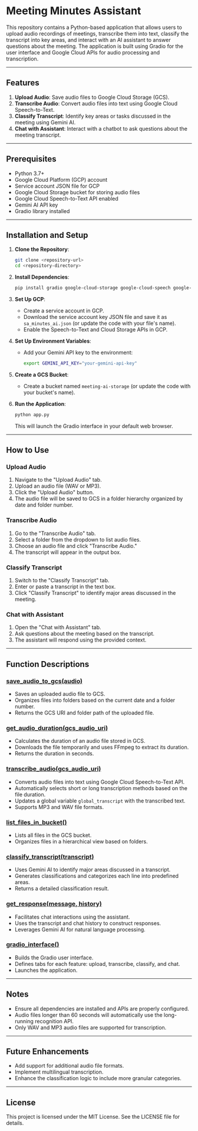 # Meeting Minutes Assistant

This repository contains a Python-based application that allows users to upload audio recordings of meetings, transcribe them into text, classify the transcript into key areas, and interact with an AI assistant to answer questions about the meeting. The application is built using Gradio for the user interface and Google Cloud APIs for audio processing and transcription.

---

## Features
1. **Upload Audio**: Save audio files to Google Cloud Storage (GCS).
2. **Transcribe Audio**: Convert audio files into text using Google Cloud Speech-to-Text.
3. **Classify Transcript**: Identify key areas or tasks discussed in the meeting using Gemini AI.
4. **Chat with Assistant**: Interact with a chatbot to ask questions about the meeting transcript.

---

## Prerequisites
- Python 3.7+
- Google Cloud Platform (GCP) account
- Service account JSON file for GCP
- Google Cloud Storage bucket for storing audio files
- Google Cloud Speech-to-Text API enabled
- Gemini AI API key
- Gradio library installed

---

## Installation and Setup

1. **Clone the Repository**:
   ```bash
   git clone <repository-url>
   cd <repository-directory>
   ```

2. **Install Dependencies**:
   ```bash
   pip install gradio google-cloud-storage google-cloud-speech google-auth google-generativeai
   ```

3. **Set Up GCP**:
   - Create a service account in GCP.
   - Download the service account key JSON file and save it as `sa_minutes_ai.json` (or update the code with your file's name).
   - Enable the Speech-to-Text and Cloud Storage APIs in GCP.

4. **Set Up Environment Variables**:
   - Add your Gemini API key to the environment:
     ```bash
     export GEMINI_API_KEY="your-gemini-api-key"
     ```

5. **Create a GCS Bucket**:
   - Create a bucket named `meeting-ai-storage` (or update the code with your bucket's name).

6. **Run the Application**:
   ```bash
   python app.py
   ```
   This will launch the Gradio interface in your default web browser.

---

## How to Use

### **Upload Audio**
1. Navigate to the "Upload Audio" tab.
2. Upload an audio file (WAV or MP3).
3. Click the "Upload Audio" button.
4. The audio file will be saved to GCS in a folder hierarchy organized by date and folder number.

### **Transcribe Audio**
1. Go to the "Transcribe Audio" tab.
2. Select a folder from the dropdown to list audio files.
3. Choose an audio file and click "Transcribe Audio."
4. The transcript will appear in the output box.

### **Classify Transcript**
1. Switch to the "Classify Transcript" tab.
2. Enter or paste a transcript in the text box.
3. Click "Classify Transcript" to identify major areas discussed in the meeting.

### **Chat with Assistant**
1. Open the "Chat with Assistant" tab.
2. Ask questions about the meeting based on the transcript.
3. The assistant will respond using the provided context.

---

## Function Descriptions

### [save_audio_to_gcs(audio)](./app.py#L26)
- Saves an uploaded audio file to GCS.
- Organizes files into folders based on the current date and a folder number.
- Returns the GCS URI and folder path of the uploaded file.

### [get_audio_duration(gcs_audio_uri)](./app.py#L53)
- Calculates the duration of an audio file stored in GCS.
- Downloads the file temporarily and uses FFmpeg to extract its duration.
- Returns the duration in seconds.

### [transcribe_audio(gcs_audio_uri)](./app.py#L81)
- Converts audio files into text using Google Cloud Speech-to-Text API.
- Automatically selects short or long transcription methods based on the file duration.
- Updates a global variable `global_transcript` with the transcribed text.
- Supports MP3 and WAV file formats.

### [list_files_in_bucket()](./app.py#L118)
- Lists all files in the GCS bucket.
- Organizes files in a hierarchical view based on folders.

### [classify_transcript(transcript)](./app.py#L129)
- Uses Gemini AI to identify major areas discussed in a transcript.
- Generates classifications and categorizes each line into predefined areas.
- Returns a detailed classification result.

### [get_response(message, history)](./app.py#L162)
- Facilitates chat interactions using the assistant.
- Uses the transcript and chat history to construct responses.
- Leverages Gemini AI for natural language processing.

### [gradio_interface()](./app.py#L194)
- Builds the Gradio user interface.
- Defines tabs for each feature: upload, transcribe, classify, and chat.
- Launches the application.

---

## Notes
- Ensure all dependencies are installed and APIs are properly configured.
- Audio files longer than 60 seconds will automatically use the long-running recognition API.
- Only WAV and MP3 audio files are supported for transcription.

---

## Future Enhancements
- Add support for additional audio file formats.
- Implement multilingual transcription.
- Enhance the classification logic to include more granular categories.

---

## License
This project is licensed under the MIT License. See the LICENSE file for details.

